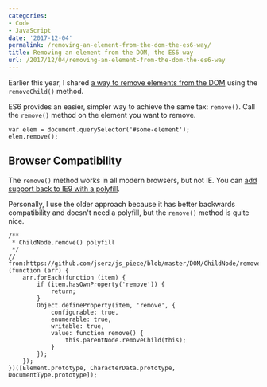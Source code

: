 ```yaml
---
categories:
- Code
- JavaScript
date: '2017-12-04'
permalink: /removing-an-element-from-the-dom-the-es6-way/
title: Removing an element from the DOM, the ES6 way
url: /2017/12/04/removing-an-element-from-the-dom-the-es6-way
---
```


Earlier this year, I shared [a way to remove elements from the DOM](https://gomakethings.com/removing-an-element-from-the-dom-with-vanilla-js/) using the `removeChild()` method.

ES6 provides an easier, simpler way to achieve the same tax: `remove()`. Call the `remove()` method on the element you want to remove.

```lang-javascript
var elem = document.querySelector('#some-element');
elem.remove();
```

## Browser Compatibility

The `remove()` method works in all modern browsers, but not IE. You can [add support back to IE9 with a polyfill](https://github.com/cferdinandi/vanilla-javascript-cheat-sheet/blob/master/polyfills/remove.js).

Personally, I use the older approach because it has better backwards compatibility and doesn't need a polyfill, but the `remove()` method is quite nice.

```lang-javascript
/**
 * ChildNode.remove() polyfill
 */
// from:https://github.com/jserz/js_piece/blob/master/DOM/ChildNode/remove()/remove().md
(function (arr) {
	arr.forEach(function (item) {
		if (item.hasOwnProperty('remove')) {
			return;
		}
		Object.defineProperty(item, 'remove', {
			configurable: true,
			enumerable: true,
			writable: true,
			value: function remove() {
				this.parentNode.removeChild(this);
			}
		});
	});
})([Element.prototype, CharacterData.prototype, DocumentType.prototype]);
```